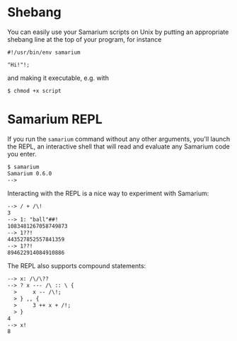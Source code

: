 # Shebang

You can easily use your Samarium scripts on Unix by putting an appropriate
shebang line at the top of your program, for instance
```sm
#!/usr/bin/env samarium

"Hi!"!;
```
and making it executable, e.g. with
```bash
$ chmod +x script
```


# Samarium REPL

If you run the `samarium` command without any other arguments,
you'll launch the REPL, an interactive shell that will read
and evaluate any Samarium code you enter.
```txt
$ samarium
Samarium 0.6.0
--> 
```
Interacting with the REPL is a nice way to experiment with Samarium:
```txt
--> / + /\!
3
--> 1: "ball"##!
1083481267058749873
--> 1??!
443527852557841359
--> 1??!
894622914084910886
```
The REPL also supports compound statements:
```txt
--> x: /\/\??
--> ? x --- /\ :: \ {
  >     x -- /\!;
  > } ,, {
  >     3 ++ x + /!;
  > }
4
--> x!
8
```
